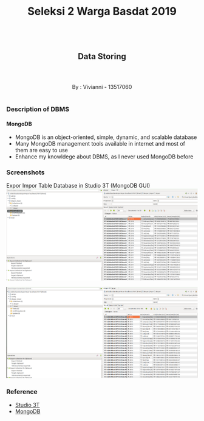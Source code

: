 <h1 align="center">
  <br>
  Seleksi 2 Warga Basdat 2019
  <br>
  <br>
</h1>

<h2 align="center">
  <br>
  Data Storing
  <br>
  <br>
</h2>

<p align="center">
  <br>
  By : Vivianni - 13517060
  <br>
  <br>
</p>

### Description of DBMS
#### MongoDB
- MongoDB is an object-oriented, simple, dynamic, and scalable database
- Many MongoDB management tools available in internet and most of them are easy to use
- Enhance my knowldege about DBMS, as I never used MongoDB before

### Screenshots
Expor Impor Table Database in Studio 3T (MongoDB GUI)
![Screenshot](screenshots/impor_1.png)

![Screenshot](screenshots/ekspor_2.png)

### Reference
- [Studio 3T](https://studio3t.com/)
- [MongoDB](https://www.mongodb.com/)